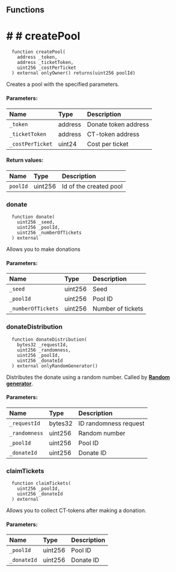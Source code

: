 ## Functions
# # # createPool
```solidity
  function createPool(
    address _token,
    address _ticketToken,
    uint256 _costPerTicket
  ) external onlyOwner() returns(uint256 poolId)
```
Creates a pool with the specified parameters.

#### Parameters:
| Name | Type | Description |
| :--- | :--- | :------------------------------------------------------------------- | 
|`_token` | address | Donate token address
|`_ticketToken` | address | CT-token address
|`_costPerTicket` | uint24 | Cost per ticket

#### Return values:
| Name | Type | Description |
| :----------------------------- | :------------ | :--------------------------------------------------------------------------- |
|`poolId`| uint256 | Id of the created pool

### donate
```solidity
  function donate(
    uint256 _seed,
    uint256 _poolId,
    uint256 _numberOfTickets
  ) external
```
Allows you to make donations

#### Parameters:
| Name | Type | Description |
| :--- | :--- | :------------------------------------------------------------------- |
|`_seed` | uint256 | Seed
|`_poolId` | uint256 | Pool ID
|`_numberOfTickets` | uint256 | Number of tickets

### donateDistribution
```solidity
  function donateDistribution(
    bytes32 _requestId,
    uint256 _randomness,
    uint256 _poolId,
    uint256 _donateId
  ) external onlyRandomGenerator()
```
Distributes the donate using a random number. Called by [**Random generator**](/reference/core/RandomNumberConsumer).

#### Parameters:
| Name | Type | Description |
| :--- | :--- | :------------------------------------------------------------------- | 
|`_requestId` | bytes32 | ID randomness request
|`_randomness` | uint256 | Random number
|`_poolId` | uint256 | Pool ID
|`_donateId` | uint256 | Donate ID


### claimTickets
```solidity
  function claimTickets(
    uint256 _poolId,
    uint256 _donateId
  ) external
```
Allows you to collect CT-tokens after making a donation.

#### Parameters:
| Name | Type | Description |
| :--- | :--- | :------------------------------------------------------------------- | 
|`_poolId` | uint256 | Pool ID
|`_donateId` | uint256 | Donate ID